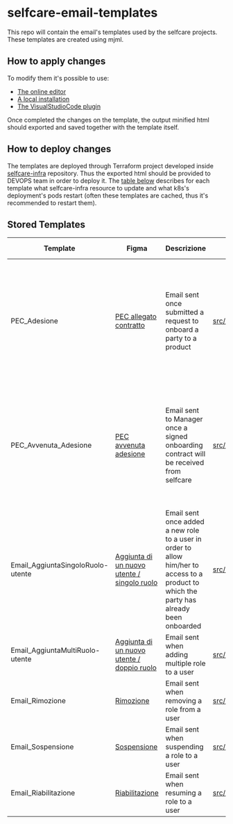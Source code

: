 # selfcare-email-templates

This repo will contain the email's templates used by the selfcare projects.
These templates are created using mjml.

## How to apply changes

To modify them it's possible to use:
* [The online editor](https://mjml.io/try-it-live)
* [A local installation](https://mjml.io/download)
* [The VisualStudioCode plugin](https://marketplace.visualstudio.com/items?itemName=mjmlio.vscode-mjml)

Once completed the changes on the template, the output minified html should exported and saved together with the template itself.

## How to deploy changes
The templates are deployed through Terraform project developed inside [selfcare-infra](https://github.com/pagopa/selfcare-infra) repository.
Thus the exported html should be provided to DEVOPS team in order to deploy it.
The [table below](#stored-templates) describes for each template what selfcare-infra resource to update and what k8s's deployment's pods restart (often these templates are cached, thus it's recommended to restart them).

## Stored Templates

|Template|Figma|Descrizione|selfcare-infra resource|Deployment to restart|Note|
|--------------|---------------------|-----------|-----------------------|------------------------|----|
|PEC_Adesione|[PEC allegato contratto](https://www.figma.com/file/14WthFMcY9UU6G3BqnZHi2/Self-Care---MVP-v.2-UI?node-id=8235%3A154567)|Email sent once submitted a request to onboard a party to a product|[src/core/contracts_template/mail/1.0.0.json](https://github.com/pagopa/selfcare-infra/tree/main/src/core/resources/templates/email/user_added_single_role.ftlh)|interop-be-party-process|The html should be base64 encoded and put it inside the “body” field of the json in the selfcare-infra file|
|PEC_Avvenuta_Adesione|[PEC avvenuta adesione](https://www.figma.com/file/14WthFMcY9UU6G3BqnZHi2/Self-Care---MVP-v.2-UI?node-id=8235%3A154635)|Email sent to Manager once a signed onboarding contract will be received from selfcare|[src/core/contracts_complete_template/mail/1.0.0.json](https://github.com/pagopa/selfcare-infra/tree/main/src/core/resources/templates/email/user_complete_single_role.ftlh)|interop-be-party-process|The html should be base64 encoded and put it inside the “body” field of the json in the selfcare-infra file|
|Email_AggiuntaSingoloRuolo-utente|[Aggiunta di un nuovo utente / singolo ruolo](https://www.figma.com/file/14WthFMcY9UU6G3BqnZHi2/Self-Care---MVP-v.2-UI?node-id=8237%3A154971)|Email sent once added a new role to a user in order to allow him/her to access to a product to which the party has already been onboarded|[src/core/resources/templates/email/user_added_single_role.ftlh](https://github.com/pagopa/selfcare-infra/tree/main/src/core/resources/templates/email/user_added_multi_role.ftlh)|b4f-dashboard||
|Email_AggiuntaMultiRuolo-utente|[Aggiunta di un nuovo utente / doppio ruolo](https://www.figma.com/file/14WthFMcY9UU6G3BqnZHi2/Self-Care---MVP-v.2-UI?node-id=10118%3A77009)|Email sent when adding multiple role to a user|[src/core/resources/templates/email/user_added_multi_role.ftlh](https://github.com/pagopa/selfcare-infra/tree/main/src/core/resources/templates/email/user_deleted.ftlh)|b4f-dashboard||
|Email_Rimozione|[Rimozione](https://www.figma.com/file/14WthFMcY9UU6G3BqnZHi2/Self-Care---MVP-v.2-UI?node-id=8237%3A155441)|Email sent when removing a role from a user|[src/core/resources/templates/email/user_deleted.ftlh](https://github.com/pagopa/selfcare-infra/tree/main/src/core/resources/templates/email/user_deleted.ftlh)|b4f-dashboard||
|Email_Sospensione|[Sospensione](https://www.figma.com/file/14WthFMcY9UU6G3BqnZHi2/Self-Care---MVP-v.2-UI?node-id=8237%3A155166)|Email sent when suspending a role to a user|[src/core/resources/templates/email/user_suspended.ftlh](https://github.com/pagopa/selfcare-infra/tree/main/src/core/resources/templates/email/user_suspended.ftlh)|b4f-dashboard||
|Email_Riabilitazione|[Riabilitazione](https://www.figma.com/file/14WthFMcY9UU6G3BqnZHi2/Self-Care---MVP-v.2-UI?node-id=8237%3A155225)|Email sent when resuming a role to a user|[src/core/resources/templates/email/user_activated.ftlh](https://github.com/pagopa/selfcare-infra/tree/main/src/core/resources/templates/email/user_activated.ftlh)|b4f-dashboard||
